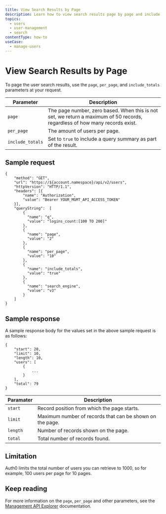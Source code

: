 ```yaml
---
title: View Search Results by Page
description: Learn how to view search results page by page and include totals.
topics:
  - users
  - user-management
  - search
contentType: how-to 
useCase:
  - manage-users
---
```

# View Search Results by Page

To page the user search results, use the `page`, `per_page`, and `include_totals` parameters at your request.

Parameter | Description
----------|------------
`page` | The page number, zero based. When this is not set, we return a maximum of 50 records, regardless of how many records exist.
`per_page` | The amount of users per page.
`include_totals` | Set to `true` to include a query summary as part of the result.

## Sample request

```har
{
    "method": "GET",
    "url": "https://${account.namespace}/api/v2/users",
    "httpVersion": "HTTP/1.1",
    "headers": [{
        "name": "Authorization",
        "value": "Bearer YOUR_MGMT_API_ACCESS_TOKEN"
    }],
    "queryString":  [
        {
          "name": "q",
          "value": "logins_count:[100 TO 200]"
        },
        {
          "name": "page",
          "value": "2"
        },
        {
          "name": "per_page",
          "value": "10"
        },
        {
          "name": "include_totals",
          "value": "true"
        },
        {
          "name": "search_engine",
          "value": "v3"
        }
    ]
}
```

## Sample response

A sample response body for the values set in the above sample request is as follows:

```har
{
    "start": 20,
    "limit": 10,
    "length": 10,
    "users": [
        {
            ...
        }
    ],
    "total": 79
}
```

Paramater | Description
----------|------------
`start`   | Record position from which the page starts.
`limit`   | Maximum number of records that can be shown on the page.
`length`  | Number of records shown on the page.
`total`   | Total number of records found.

## Limitation

Auth0 limits the total number of users you can retrieve to 1000, so for example, 100 users per page for 10 pages.

## Keep reading

For more information on the `page`, `per_page` and other parameters, see the [Management API Explorer](/api/management/v2#!/Users/get_users) documentation.
